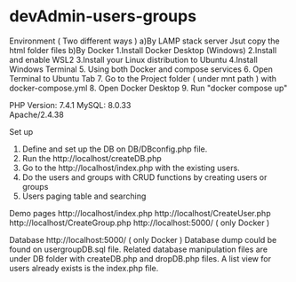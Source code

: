 # devAdmin-users-groups
Environment ( Two different ways )
  a)By LAMP stack server
    Jsut copy the html folder files
  b)By Docker
    1.Install Docker Desktop (Windows)
    2.Install and enable WSL2
    3.Install your Linux distribution to Ubuntu
    4.Install Windows Terminal
    5. Using both Docker and compose services 
    6. Open Terminal to Ubuntu Tab
    7. Go to the Project folder ( under mnt path ) with docker-compose.yml
    8. Open Docker Desktop
    9. Run "docker compose up"

   PHP Version: 7.4.1
   MySQL: 8.0.33  
   Apache/2.4.38
   
Set up
   1. Define and set up the DB on  DB/DBconfig.php file.
   2. Run the http://localhost/createDB.php
   3. Go to the http://localhost/index.php with the existing users.
   4. Do the users and groups with CRUD functions by creating users or groups
   5. Users paging table and searching 
   
Demo pages
  http://localhost/index.php
  http://localhost/CreateUser.php
  http://localhost/CreateGroup.php
  http://localhost:5000/ ( only Docker )
  
Database
  http://localhost:5000/ ( only Docker )
  Database dump could be found on usergroupDB.sql file. 
  Related database manipulation files are under DB folder with createDB.php and dropDB.php files.
  A list view for users already exists is the index.php file.
  
